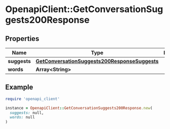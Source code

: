 # OpenapiClient::GetConversationSuggests200Response

## Properties

| Name | Type | Description | Notes |
| ---- | ---- | ----------- | ----- |
| **suggests** | [**GetConversationSuggests200ResponseSuggests**](GetConversationSuggests200ResponseSuggests.md) |  |  |
| **words** | **Array&lt;String&gt;** |  |  |

## Example

```ruby
require 'openapi_client'

instance = OpenapiClient::GetConversationSuggests200Response.new(
  suggests: null,
  words: null
)
```

